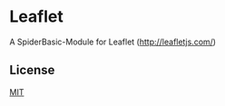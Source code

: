 # Leaflet
A SpiderBasic-Module for Leaflet (http://leafletjs.com/)

## License
[MIT](https://github.com/spiderbytes/Leaflet/blob/master/LICENSE)
